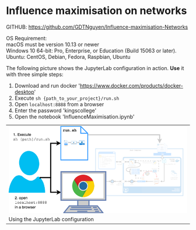 # Influence maximisation on networks

GITHUB: https://github.com/GDTNguyen/Influence-maximisation-Networks

OS Requirement:\
macOS must be version 10.13 or newer\
Windows 10 64-bit: Pro, Enterprise, or Education (Build 15063 or later).\
Ubuntu: CentOS, Debian, Fedora, Raspbian, Ubuntu

The following picture shows the JupyterLab configuration in action. **Use** it with three simple steps:

1. Download and run docker 'https://www.docker.com/products/docker-desktop'
2. Execute `sh {path_to_your_project}/run.sh`
3. Open `localhost:8888` from a browser
4. Enter the password 'kingscollege'
5. Open the notebook 'InfluenceMaximisation.ipynb'

<table class="image">
<tr><td><img src="config_use.png" width="600"></td></tr>
<tr><td class="caption" >Using the JupyterLab configuration</td></tr>
</table>
